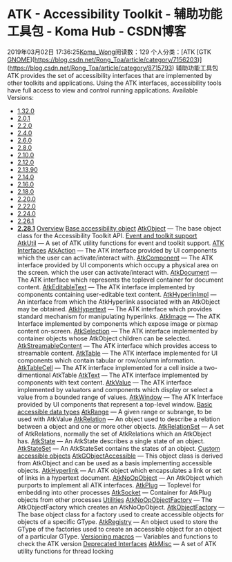 # ATK - Accessibility Toolkit - 辅助功能工具包 - Koma Hub - CSDN博客
2019年03月02日 17:36:25[Koma_Wong](https://me.csdn.net/Rong_Toa)阅读数：129
个人分类：[ATK																[GTK																[GNOME](https://blog.csdn.net/Rong_Toa/article/category/8611720)](https://blog.csdn.net/Rong_Toa/article/category/7156203)](https://blog.csdn.net/Rong_Toa/article/category/8715793)
辅助功能工具包
ATK provides the set of accessibility interfaces that are implemented by other toolkits and applications. Using the ATK interfaces, accessibility tools have full access to view and control running applications.
Available Versions:
- [1.32.0](https://developer.gnome.org/atk/1.32/)
- [2.0.1](https://developer.gnome.org/atk/2.0/)
- [2.2.0](https://developer.gnome.org/atk/2.2/)
- [2.4.0](https://developer.gnome.org/atk/2.4/)
- [2.6.0](https://developer.gnome.org/atk/2.6/)
- [2.8.0](https://developer.gnome.org/atk/2.8/)
- [2.10.0](https://developer.gnome.org/atk/2.10/)
- [2.12.0](https://developer.gnome.org/atk/2.12/)
- [2.13.90](https://developer.gnome.org/atk/2.13/)
- [2.14.0](https://developer.gnome.org/atk/2.14/)
- [2.16.0](https://developer.gnome.org/atk/2.16/)
- [2.18.0](https://developer.gnome.org/atk/2.18/)
- [2.20.0](https://developer.gnome.org/atk/2.20/)
- [2.22.0](https://developer.gnome.org/atk/2.22/)
- [2.24.0](https://developer.gnome.org/atk/2.24/)
- [2.26.1](https://developer.gnome.org/atk/2.26/)
- **[2.28.1](https://developer.gnome.org/atk/2.28/)**
[Overview](overview.html)
[Base accessibility object](base-object.html)
[AtkObject](AtkObject.html) — The base object class for the Accessibility Toolkit API.
[Event and toolkit support](toolkit.html)
[AtkUtil](AtkUtil.html) — A set of ATK utility functions for event and toolkit support.
[ATK Interfaces](interfaces.html)
[AtkAction](AtkAction.html) — The ATK interface provided by UI components which the user can activate/interact with.
[AtkComponent](AtkComponent.html) — The ATK interface provided by UI components which occupy a physical area on the screen. which the user can activate/interact with.
[AtkDocument](AtkDocument.html) — The ATK interface which represents the toplevel container for document content.
[AtkEditableText](AtkEditableText.html) — The ATK interface implemented by components containing user-editable text content.
[AtkHyperlinImpl](atk-AtkHyperlinkImpl.html) — An interface from which the AtkHyperlink associated with an AtkObject may be obtained.
[AtkHypertext](AtkHypertext.html) — The ATK interface which provides standard mechanism for manipulating hyperlinks.
[AtkImage](AtkImage.html) — The ATK Interface implemented by components which expose image or pixmap content on-screen.
[AtkSelection](AtkSelection.html) — The ATK interface implemented by container objects whose AtkObject children can be selected.
[AtkStreamableContent](AtkStreamableContent.html) — The ATK interface which provides access to streamable content.
[AtkTable](AtkTable.html) — The ATK interface implemented for UI components which contain tabular or row/column information.
[AtkTableCell](AtkTableCell.html) — The ATK interface implemented for a cell inside a two-dimentional AtkTable
[AtkText](AtkText.html) — The ATK interface implemented by components with text content.
[AtkValue](AtkValue.html) — The ATK interface implemented by valuators and components which display or select a value from a bounded range of values.
[AtkWindow](AtkWindow.html) — The ATK Interface provided by UI components that represent a top-level window.
[Basic accessible data types](data.html)
[AtkRange](atk-AtkRange.html) — A given range or subrange, to be used with AtkValue
[AtkRelation](AtkRelation.html) — An object used to describe a relation between a object and one or more other objects.
[AtkRelationSet](AtkRelationSet.html) — A set of AtkRelations, normally the set of AtkRelations which an AtkObject has.
[AtkState](atk-AtkState.html) — An AtkState describes a single state of an object.
[AtkStateSet](AtkStateSet.html) — An AtkStateSet contains the states of an object.
[Custom accessible objects](accessibles.html)
[AtkGObjectAccessible](AtkGObjectAccessible.html) — This object class is derived from AtkObject and can be used as a basis implementing accessible objects.
[AtkHyperlink](AtkHyperlink.html) — An ATK object which encapsulates a link or set of links in a hypertext document.
[AtkNoOpObject](AtkNoOpObject.html) — An AtkObject which purports to implement all ATK interfaces.
[AtkPlug](atk-AtkPlug.html) — Toplevel for embedding into other processes
[AtkSocket](atk-AtkSocket.html) — Container for AtkPlug objects from other processes
[Utilities](utilities.html)
[AtkNoOpObjectFactory](AtkNoOpObjectFactory.html) — The AtkObjectFactory which creates an AtkNoOpObject.
[AtkObjectFactory](AtkObjectFactory.html) — The base object class for a factory used to create accessible objects for objects of a specific GType.
[AtkRegistry](AtkRegistry.html) — An object used to store the GType of the factories used to create an accessible object for an object of a particular GType.
[Versioning macros](atk-Versioning-Utilities.html) — Variables and functions to check the ATK version
[Deprecated Interfaces](deprecated.html)
[AtkMisc](AtkMisc.html) — A set of ATK utility functions for thread locking
